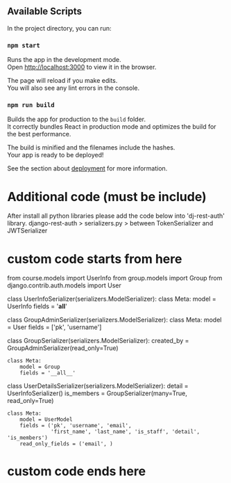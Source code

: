 ## Available Scripts

In the project directory, you can run:

### `npm start`

Runs the app in the development mode.\
Open [http://localhost:3000](http://localhost:3000) to view it in the browser.

The page will reload if you make edits.\
You will also see any lint errors in the console.

### `npm run build`

Builds the app for production to the `build` folder.\
It correctly bundles React in production mode and optimizes the build for the best performance.

The build is minified and the filenames include the hashes.\
Your app is ready to be deployed!

See the section about [deployment](https://facebook.github.io/create-react-app/docs/deployment) for more information.

# Additional code (must be include)
After install all python libraries please add the code below into 'dj-rest-auth' library.
django-rest-auth > serializers.py > between TokenSerializer and JWTSerializer

# custom code starts from here
from course.models import UserInfo
from group.models import Group
from django.contrib.auth.models import User

class UserInfoSerializer(serializers.ModelSerializer):
    class Meta:
        model = UserInfo
        fields = '__all__'


class GroupAdminSerializer(serializers.ModelSerializer):
    class Meta:
        model = User
        fields = ['pk', 'username']


class GroupSerializer(serializers.ModelSerializer):
    created_by = GroupAdminSerializer(read_only=True)

    class Meta:
        model = Group
        fields = '__all__'


class UserDetailsSerializer(serializers.ModelSerializer):
    detail = UserInfoSerializer()
    is_members = GroupSerializer(many=True, read_only=True)

    class Meta:
        model = UserModel
        fields = ('pk', 'username', 'email',
                  'first_name', 'last_name', 'is_staff', 'detail', 'is_members')
        read_only_fields = ('email', )
# custom code ends here
